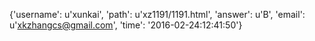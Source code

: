 {'username': u'xunkai', 'path': u'xz1191/1191.html', 'answer': u'B', 'email': u'xkzhangcs@gmail.com', 'time': '2016-02-24:12:41:50'}